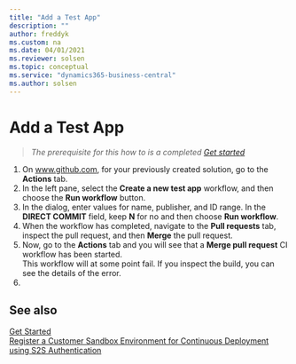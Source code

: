 ```yaml
---
title: "Add a Test App"
description: ""
author: freddyk
ms.custom: na
ms.date: 04/01/2021
ms.reviewer: solsen
ms.topic: conceptual
ms.service: "dynamics365-business-central"
ms.author: solsen
---
```


# Add a Test App

> *The prerequisite for this how to is a completed [Get started](algo-get-started.md)*

1. On www.github.com, for your previously created solution, go to the **Actions** tab.
1. In the left pane, select the **Create a new test app** workflow, and then choose the **Run workflow** button.
1. In the dialog, enter values for name, publisher, and ID range. In the **DIRECT COMMIT** field, keep **N** for no and then choose **Run workflow**.
1. When the workflow has completed, navigate to the **Pull requests** tab, inspect the pull request, and then **Merge** the pull request.
1. Now, go to the **Actions** tab and you will see that a **Merge pull request** CI workflow has been started.  
This workflow will at some point fail. If you inspect the build, you can see the details of the error.
1. 

## See also

[Get Started](algo-get-started.md)  
[Register a Customer Sandbox Environment for Continuous Deployment using S2S Authentication](algo-register-sandbox-env.md)